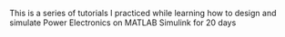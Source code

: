 This is a series of tutorials I practiced while learning how to design and simulate Power Electronics on MATLAB Simulink for 20 days

